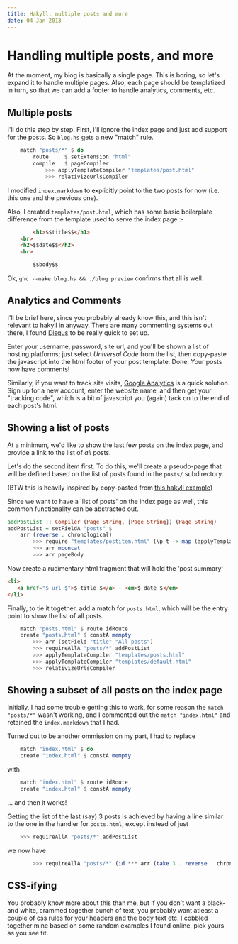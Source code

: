 ```yaml
---
title: Hakyll: multiple posts and more
date: 04 Jan 2013
---
```


Handling multiple posts, and more
========================================

At the moment, my blog is basically a single page. This is boring, so let's expand it to handle multiple pages. Also, each page should be templatized in turn, so that we can add a footer to handle analytics, comments, etc.

Multiple posts
--------------------

I'll do this step by step. First, I'll ignore the index page and just add support for the posts. So `blog.hs` gets a new "match" rule.

```haskell
    match "posts/*" $ do
        route     $ setExtension "html"
        compile   $ pageCompiler
            >>> applyTemplateCompiler "templates/post.html"
            >>> relativizeUrlsCompiler
```

I modified `index.markdown` to explicitly point to the two posts for now (i.e. this one and the previous one).

Also, I created `templates/post.html`, which has some basic boilerplate difference from the template used to serve the index page :-

```html
        <h1>$$title$$</h1>
	<br>
	<h2>$$date$$</h2>
	<br>

        $$body$$
```

Ok, `ghc --make blog.hs && ./blog preview` confirms that all is well.

Analytics and Comments
-------------------------

I'll be brief here, since you probably already know this, and this isn't relevant to hakyll in anyway. There are many commenting systems out there, I found [Disqus](http://www.disqus.com) to be really quick to set up.

Enter your username, password, site url, and you'll be shown a list of hosting platforms; just select *Universal Code* from the list, then copy-paste the javascript into the html footer of your post template. Done. Your posts now have comments!

Similarly, if you want to track site visits, [Google Analytics](www.google.com/analytics/) is a quick solution. Sign up for a new account, enter the website name, and then get your "tracking code", which is a bit of javascript you (again) tack on to the end of each post's html.

Showing a list of posts
-------------------------

At a minimum, we'd like to show the last few posts on the index page, and provide a link to the list of *all* posts.

Let's do the second item first. To do this, we'll create a pseudo-page that will be defined based on the list of posts found in the `posts/` subdirectory.

(BTW this is heavily ~~inspired by~~ copy-pasted from [this hakyll example](https://github.com/jaspervdj/hakyll-examples/blob/master/feedblog/hakyll.hs))

Since we want to have a 'list of posts' on the index page as well, this common functionality can be abstracted out.

```haskell
addPostList :: Compiler (Page String, [Page String]) (Page String)
addPostList = setFieldA "posts" $
    arr (reverse . chronological)
        >>> require "templates/postitem.html" (\p t -> map (applyTemplate t) p)
        >>> arr mconcat
        >>> arr pageBody
```

Now create a rudimentary html fragment that will hold the 'post summary'

```html
<li>
   <a href="$ url $">$ title $</a> - <em>$ date $</em>
</li>
```

Finally, to tie it together, add a match for `posts.html`, which will be the entry point to show the list of all posts.

```haskell
    match "posts.html" $ route idRoute 
    create "posts.html" $ constA mempty
        >>> arr (setField "title" "All posts")
        >>> requireAllA "posts/*" addPostList
        >>> applyTemplateCompiler "templates/posts.html"
        >>> applyTemplateCompiler "templates/default.html"
        >>> relativizeUrlsCompiler
```

Showing a subset of all posts on the index page
--------------------------------------------------

Initially, I had some trouble getting this to work, for some reason the ```match "posts/*"``` wasn't working, and I commented out the ```match "index.html"``` and retained the ```index.markdown``` that I had.

Turned out to be another ommission on my part, I had to replace

```haskell
	match "index.html" $ do
	create "index.html" $ constA mempty
```

with

```haskell
	match "index.html" $ route idRoute
	create "index.html" $ constA mempty
```

... and then it works!

Getting the list of the last (say) 3 posts is achieved by having a line similar to the one in the handler for ```posts.html```, except instead of just

```haskell
	>>> requireAllA "posts/*" addPostList
```

we now have

```haskell
        >>> requireAllA "posts/*" (id *** arr (take 3 . reverse . chronological) >>> addPostList)
```

CSS-ifying
-----------

You probably know more about this than me, but if you don't want a black-and white, crammed together bunch of text, you probably want atleast a couple of css rules for your headers and the body text etc. I cobbled together mine based on some random examples I found online, pick yours as you see fit.


